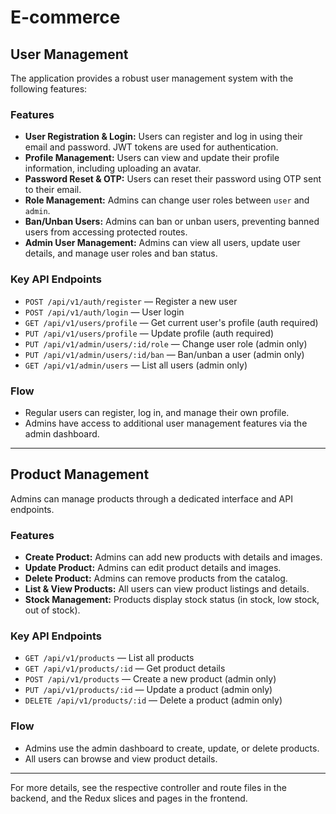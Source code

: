 # E-commerce

## User Management

The application provides a robust user management system with the following features:

### Features
- **User Registration & Login:** Users can register and log in using their email and password. JWT tokens are used for authentication.
- **Profile Management:** Users can view and update their profile information, including uploading an avatar.
- **Password Reset & OTP:** Users can reset their password using OTP sent to their email.
- **Role Management:** Admins can change user roles between `user` and `admin`.
- **Ban/Unban Users:** Admins can ban or unban users, preventing banned users from accessing protected routes.
- **Admin User Management:** Admins can view all users, update user details, and manage user roles and ban status.

### Key API Endpoints
- `POST /api/v1/auth/register` — Register a new user
- `POST /api/v1/auth/login` — User login
- `GET /api/v1/users/profile` — Get current user's profile (auth required)
- `PUT /api/v1/users/profile` — Update profile (auth required)
- `PUT /api/v1/admin/users/:id/role` — Change user role (admin only)
- `PUT /api/v1/admin/users/:id/ban` — Ban/unban a user (admin only)
- `GET /api/v1/admin/users` — List all users (admin only)

### Flow
- Regular users can register, log in, and manage their own profile.
- Admins have access to additional user management features via the admin dashboard.

---

## Product Management

Admins can manage products through a dedicated interface and API endpoints.

### Features
- **Create Product:** Admins can add new products with details and images.
- **Update Product:** Admins can edit product details and images.
- **Delete Product:** Admins can remove products from the catalog.
- **List & View Products:** All users can view product listings and details.
- **Stock Management:** Products display stock status (in stock, low stock, out of stock).

### Key API Endpoints
- `GET /api/v1/products` — List all products
- `GET /api/v1/products/:id` — Get product details
- `POST /api/v1/products` — Create a new product (admin only)
- `PUT /api/v1/products/:id` — Update a product (admin only)
- `DELETE /api/v1/products/:id` — Delete a product (admin only)

### Flow
- Admins use the admin dashboard to create, update, or delete products.
- All users can browse and view product details.

---

For more details, see the respective controller and route files in the backend, and the Redux slices and pages in the frontend.

